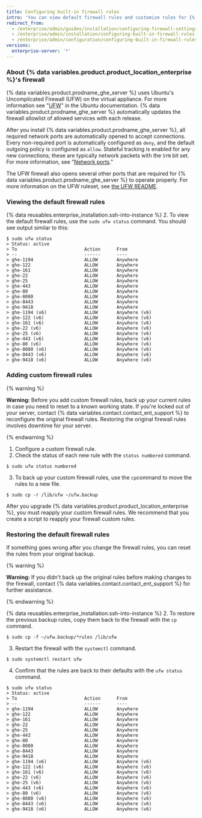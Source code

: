 ```yaml
---
title: Configuring built-in firewall rules
intro: 'You can view default firewall rules and customize rules for {% data variables.product.product_location_enterprise %}.'
redirect_from:
  - /enterprise/admin/guides/installation/configuring-firewall-settings/
  - /enterprise/admin/installation/configuring-built-in-firewall-rules
  - /enterprise/admin/configuration/configuring-built-in-firewall-rules
versions:
  enterprise-server: '*'
---
```


### About {% data variables.product.product_location_enterprise %}'s firewall

{% data variables.product.prodname_ghe_server %} uses Ubuntu's Uncomplicated Firewall (UFW) on the virtual appliance. For more information see "[UFW](https://help.ubuntu.com/community/UFW)" in the Ubuntu documentation. {% data variables.product.prodname_ghe_server %} automatically updates the firewall allowlist of allowed services with each release.

After you install {% data variables.product.prodname_ghe_server %}, all required network ports are automatically opened to accept connections. Every non-required port is automatically configured as `deny`, and the default outgoing policy is configured as `allow`. Stateful tracking is enabled for any new connections; these are typically network packets with the `SYN` bit set. For more information, see "[Network ports](/enterprise/admin/guides/installation/network-ports)."

The UFW firewall also opens several other ports that are required for {% data variables.product.prodname_ghe_server %} to operate properly. For more information on the UFW ruleset, see [the UFW README](https://bazaar.launchpad.net/~jdstrand/ufw/0.30-oneiric/view/head:/README#L213).

### Viewing the default firewall rules

{% data reusables.enterprise_installation.ssh-into-instance %}
2. To view the default firewall rules, use the `sudo ufw status` command. You should see output similar to this:
  ```shell
  $ sudo ufw status
  > Status: active
  > To                         Action      From
  > --                         ------      ----
  > ghe-1194                   ALLOW       Anywhere
  > ghe-122                    ALLOW       Anywhere
  > ghe-161                    ALLOW       Anywhere
  > ghe-22                     ALLOW       Anywhere
  > ghe-25                     ALLOW       Anywhere
  > ghe-443                    ALLOW       Anywhere
  > ghe-80                     ALLOW       Anywhere
  > ghe-8080                   ALLOW       Anywhere
  > ghe-8443                   ALLOW       Anywhere
  > ghe-9418                   ALLOW       Anywhere
  > ghe-1194 (v6)              ALLOW       Anywhere (v6)
  > ghe-122 (v6)               ALLOW       Anywhere (v6)
  > ghe-161 (v6)               ALLOW       Anywhere (v6)
  > ghe-22 (v6)                ALLOW       Anywhere (v6)
  > ghe-25 (v6)                ALLOW       Anywhere (v6)
  > ghe-443 (v6)               ALLOW       Anywhere (v6)
  > ghe-80 (v6)                ALLOW       Anywhere (v6)
  > ghe-8080 (v6)              ALLOW       Anywhere (v6)
  > ghe-8443 (v6)              ALLOW       Anywhere (v6)
  > ghe-9418 (v6)              ALLOW       Anywhere (v6)
  ```

### Adding custom firewall rules

{% warning %}

**Warning:** Before you add custom firewall rules, back up your current rules in case you need to reset to a known working state. If you're locked out of your server, contact {% data variables.contact.contact_ent_support %} to reconfigure the original firewall rules. Restoring the original firewall rules involves downtime for your server.

{% endwarning %}

1. Configure a custom firewall rule.
2. Check the status of each new rule with the `status numbered` command.
  ```shell
  $ sudo ufw status numbered
  ```
3. To back up your custom firewall rules, use the `cp`command to move the rules to a new file.
  ```shell
  $ sudo cp -r /lib/ufw ~/ufw.backup
  ```

After you upgrade {% data variables.product.product_location_enterprise %}, you must reapply your custom firewall rules. We recommend that you create a script to reapply your firewall custom rules.

### Restoring the default firewall rules

If something goes wrong after you change the firewall rules, you can reset the rules from your original backup.

{% warning %}

**Warning:** If you didn't back up the original rules before making changes to the firewall, contact {% data variables.contact.contact_ent_support %} for further assistance.

{% endwarning %}

{% data reusables.enterprise_installation.ssh-into-instance %}
2. To restore the previous backup rules, copy them back to the firewall with the `cp` command.
  ```shell
  $ sudo cp -f ~/ufw.backup/*rules /lib/ufw
  ```
3. Restart the firewall with the `systemctl` command.
  ```shell
  $ sudo systemctl restart ufw
  ```
4. Confirm that the rules are back to their defaults with the `ufw status` command.
  ```shell
  $ sudo ufw status
  > Status: active
  > To                         Action      From
  > --                         ------      ----
  > ghe-1194                   ALLOW       Anywhere
  > ghe-122                    ALLOW       Anywhere
  > ghe-161                    ALLOW       Anywhere
  > ghe-22                     ALLOW       Anywhere
  > ghe-25                     ALLOW       Anywhere
  > ghe-443                    ALLOW       Anywhere
  > ghe-80                     ALLOW       Anywhere
  > ghe-8080                   ALLOW       Anywhere
  > ghe-8443                   ALLOW       Anywhere
  > ghe-9418                   ALLOW       Anywhere
  > ghe-1194 (v6)              ALLOW       Anywhere (v6)
  > ghe-122 (v6)               ALLOW       Anywhere (v6)
  > ghe-161 (v6)               ALLOW       Anywhere (v6)
  > ghe-22 (v6)                ALLOW       Anywhere (v6)
  > ghe-25 (v6)                ALLOW       Anywhere (v6)
  > ghe-443 (v6)               ALLOW       Anywhere (v6)
  > ghe-80 (v6)                ALLOW       Anywhere (v6)
  > ghe-8080 (v6)              ALLOW       Anywhere (v6)
  > ghe-8443 (v6)              ALLOW       Anywhere (v6)
  > ghe-9418 (v6)              ALLOW       Anywhere (v6)
  ```
